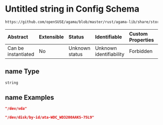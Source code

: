 # Untitled string in Config Schema

```txt
https://github.com/openSUSE/agama/blob/master/rust/agama-lib/share/storage.schema.json#/$defs/advancedSearch/properties/condition/properties/name
```



| Abstract            | Extensible | Status         | Identifiable            | Custom Properties | Additional Properties | Access Restrictions | Defined In                                                          |
| :------------------ | :--------- | :------------- | :---------------------- | :---------------- | :-------------------- | :------------------ | :------------------------------------------------------------------ |
| Can be instantiated | No         | Unknown status | Unknown identifiability | Forbidden         | Allowed               | none                | [storage.schema.json\*](storage.schema.json "open original schema") |

## name Type

`string`

## name Examples

```json
"/dev/vda"
```

```json
"/dev/disk/by-id/ata-WDC_WD3200AAKS-75L9"
```
